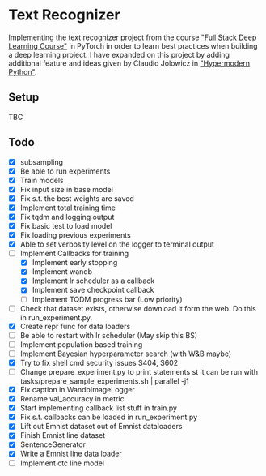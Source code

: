 # Text Recognizer
Implementing the text recognizer project from the course ["Full Stack Deep Learning Course"](https://fullstackdeeplearning.com/march2019) in PyTorch in order to learn best practices when building a deep learning project. I have expanded on this project by adding additional feature and ideas given by Claudio Jolowicz in ["Hypermodern Python"](https://cjolowicz.github.io/posts/hypermodern-python-01-setup/).


## Setup

TBC

## Todo
- [x] subsampling
- [x] Be able to run experiments
- [x] Train models
- [x] Fix input size in base model
- [x] Fix s.t. the best weights are saved
- [x] Implement total training time
- [x] Fix tqdm and logging output
- [x] Fix basic test to load model
- [x] Fix loading previous experiments
- [x] Able to set verbosity level on the logger to terminal output
- [ ] Implement Callbacks for training
    - [x] Implement early stopping
    - [x] Implement wandb
    - [x] Implement lr scheduler as a callback
    - [x] Implement save checkpoint callback
    - [ ] Implement TQDM progress bar (Low priority)
- [ ] Check that dataset exists, otherwise download it form the web. Do this in run_experiment.py.
- [x] Create repr func for data loaders
- [ ] Be able to restart with lr scheduler (May skip this BS)
- [ ] Implement population based training
- [ ] Implement Bayesian hyperparameter search (with W&B maybe)
- [x] Try to fix shell cmd security issues S404, S602
- [ ] Change prepare_experiment.py to print statements st it can be run with tasks/prepare_sample_experiments.sh | parallel -j1
- [x] Fix caption in WandbImageLogger
- [x] Rename val_accuracy in metric
- [x] Start implementing callback list stuff in train.py
- [x] Fix s.t. callbacks can be loaded in run_experiment.py
- [x] Lift out Emnist dataset out of Emnist dataloaders
- [x] Finish Emnist line dataset
- [x] SentenceGenerator
- [x] Write a Emnist line data loader
- [ ] Implement ctc line model
